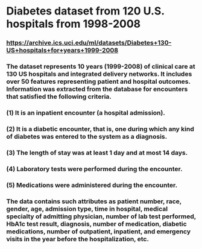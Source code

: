 # Diabetes dataset from 120 U.S. hospitals from 1998-2008
### https://archive.ics.uci.edu/ml/datasets/Diabetes+130-US+hospitals+for+years+1999-2008

### The dataset represents 10 years (1999-2008) of clinical care at 130 US hospitals and integrated delivery networks. It includes over 50 features representing patient and hospital outcomes. Information was extracted from the database for encounters that satisfied the following criteria.
### (1) It is an inpatient encounter (a hospital admission).
### (2) It is a diabetic encounter, that is, one during which any kind of diabetes was entered to the system as a diagnosis.
### (3) The length of stay was at least 1 day and at most 14 days.
### (4) Laboratory tests were performed during the encounter.
### (5) Medications were administered during the encounter.
### The data contains such attributes as patient number, race, gender, age, admission type, time in hospital, medical specialty of admitting physician, number of lab test performed, HbA1c test result, diagnosis, number of medication, diabetic medications, number of outpatient, inpatient, and emergency visits in the year before the hospitalization, etc.

